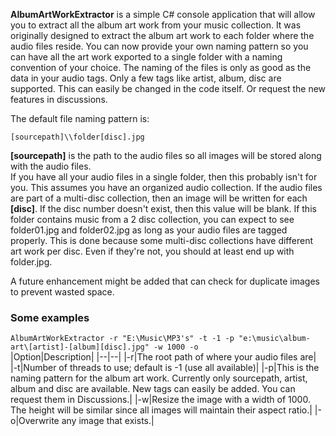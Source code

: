 **AlbumArtWorkExtractor** is a simple C# console application that will allow you to extract all the album art work from your music collection.  It was originally designed to extract the album art work to each folder where the audio files reside.  You can now provide your own naming pattern so you can have all the art work exported to a single folder with a naming convention of your choice.  The naming of the files is only as good as the data in your audio tags.  Only a few tags like artist, album, disc are supported.  This can easily be changed in the code itself.  Or request the new features in discussions.

The default file naming pattern is:

    [sourcepath]\\folder[disc].jpg

**[sourcepath]** is the path to the audio files so all  images will be stored along with the audio files.  
If you have all your audio files in a single folder, then this probably isn't for you.  This assumes you have an organized audio collection.  If the audio files are part of a multi-disc collection, then an image will be written for each **[disc]**.  If the disc number doesn't exist, then this value will be blank.  If this folder contains music from a 2 disc collection,  you can expect to see folder01.jpg and folder02.jpg as long as your audio files are tagged properly.  This is done because some multi-disc collections have different art work per disc.  Even if they're not, you should at least end up with folder.jpg.  

A future enhancement might be added that can check for duplicate images to prevent wasted space.

### Some examples

`AlbumArtWorkExtractor -r "E:\Music\MP3's" -t -1 -p "e:\music\album-art\[artist]-[album][disc].jpg" -w 1000 -o`<br /> 
|Option|Description|
|--|--|
|-r|The root path of where your audio files are|
|-t|Number of threads to use; default is -1 (use all available)|
|-p|This is the naming pattern for the album art work. Currently only sourcepath, artist, album and disc are available. New tags can easily be added. You can request them in Discussions.|
|-w|Resize the image with a width of 1000.  The height will be similar since all images will maintain their aspect ratio.|
|-o|Overwrite any image that exists.|


